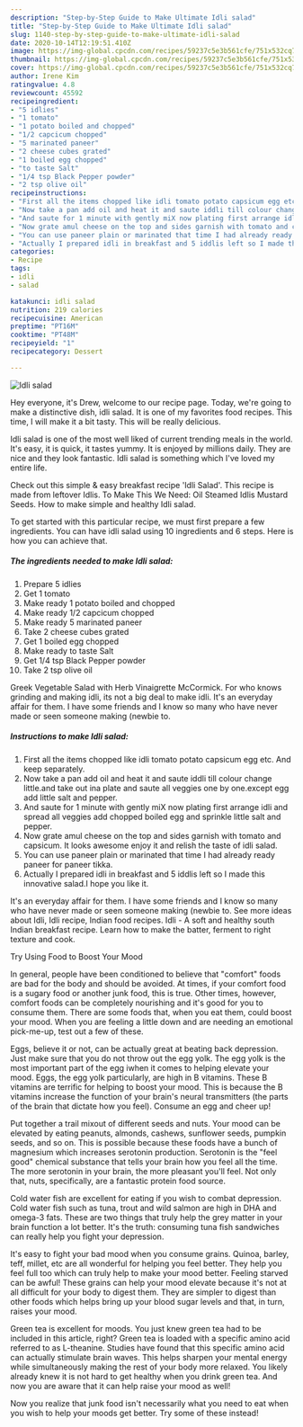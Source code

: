 ```yaml
---
description: "Step-by-Step Guide to Make Ultimate Idli salad"
title: "Step-by-Step Guide to Make Ultimate Idli salad"
slug: 1140-step-by-step-guide-to-make-ultimate-idli-salad
date: 2020-10-14T12:19:51.410Z
image: https://img-global.cpcdn.com/recipes/59237c5e3b561cfe/751x532cq70/idli-salad-recipe-main-photo.jpg
thumbnail: https://img-global.cpcdn.com/recipes/59237c5e3b561cfe/751x532cq70/idli-salad-recipe-main-photo.jpg
cover: https://img-global.cpcdn.com/recipes/59237c5e3b561cfe/751x532cq70/idli-salad-recipe-main-photo.jpg
author: Irene Kim
ratingvalue: 4.8
reviewcount: 45592
recipeingredient:
- "5 idlies"
- "1 tomato"
- "1 potato boiled and chopped"
- "1/2 capcicum chopped"
- "5 marinated paneer"
- "2 cheese cubes grated"
- "1 boiled egg chopped"
- "to taste Salt"
- "1/4 tsp Black Pepper powder"
- "2 tsp olive oil"
recipeinstructions:
- "First all the items chopped like idli tomato potato capsicum egg etc. And keep separately."
- "Now take a pan add oil and heat it and saute iddli till colour change little.and take out ina plate and saute all veggies one by one.except egg add little salt and pepper."
- "And saute for 1 minute with gently miX now plating first arrange idli and spread all veggies add chopped boiled egg and sprinkle little salt and pepper."
- "Now grate amul cheese on the top and sides garnish with tomato and capsicum. It looks awesome enjoy it and relish the taste of idli salad."
- "You can use paneer plain or marinated that time I had already ready paneer for paneer tikka."
- "Actually I prepared idli in breakfast and 5 iddlis left so I made this innovative salad.I hope you like it."
categories:
- Recipe
tags:
- idli
- salad

katakunci: idli salad 
nutrition: 219 calories
recipecuisine: American
preptime: "PT16M"
cooktime: "PT48M"
recipeyield: "1"
recipecategory: Dessert

---
```



![Idli salad](https://img-global.cpcdn.com/recipes/59237c5e3b561cfe/751x532cq70/idli-salad-recipe-main-photo.jpg)

Hey everyone, it's Drew, welcome to our recipe page. Today, we're going to make a distinctive dish, idli salad. It is one of my favorites food recipes. This time, I will make it a bit tasty. This will be really delicious.

Idli salad is one of the most well liked of current trending meals in the world. It's easy, it is quick, it tastes yummy. It is enjoyed by millions daily. They are nice and they look fantastic. Idli salad is something which I've loved my entire life.

Check out this simple &amp; easy breakfast recipe &#39;Idli Salad&#39;. This recipe is made from leftover Idlis. To Make This We Need: Oil Steamed Idlis Mustard Seeds. How to make simple and healthy Idli salad.


To get started with this particular recipe, we must first prepare a few ingredients. You can have idli salad using 10 ingredients and 6 steps. Here is how you can achieve that.

<!--inarticleads1-->

##### The ingredients needed to make Idli salad:

1. Prepare 5 idlies
1. Get 1 tomato
1. Make ready 1 potato boiled and chopped
1. Make ready 1/2 capcicum chopped
1. Make ready 5 marinated paneer
1. Take 2 cheese cubes grated
1. Get 1 boiled egg chopped
1. Make ready to taste Salt
1. Get 1/4 tsp Black Pepper powder
1. Take 2 tsp olive oil


Greek Vegetable Salad with Herb Vinaigrette McCormick. For who knows grinding and making idli, its not a big deal to make idli. It&#39;s an everyday affair for them. I have some friends and I know so many who have never made or seen someone making (newbie to. 

<!--inarticleads2-->

##### Instructions to make Idli salad:

1. First all the items chopped like idli tomato potato capsicum egg etc. And keep separately.
1. Now take a pan add oil and heat it and saute iddli till colour change little.and take out ina plate and saute all veggies one by one.except egg add little salt and pepper.
1. And saute for 1 minute with gently miX now plating first arrange idli and spread all veggies add chopped boiled egg and sprinkle little salt and pepper.
1. Now grate amul cheese on the top and sides garnish with tomato and capsicum. It looks awesome enjoy it and relish the taste of idli salad.
1. You can use paneer plain or marinated that time I had already ready paneer for paneer tikka.
1. Actually I prepared idli in breakfast and 5 iddlis left so I made this innovative salad.I hope you like it.


It&#39;s an everyday affair for them. I have some friends and I know so many who have never made or seen someone making (newbie to. See more ideas about Idli, Idli recipe, Indian food recipes. Idli - A soft and healthy south Indian breakfast recipe. Learn how to make the batter, ferment to right texture and cook. 

Try Using Food to Boost Your Mood


In general, people have been conditioned to believe that "comfort" foods are bad for the body and should be avoided. At times, if your comfort food is a sugary food or another junk food, this is true. Other times, however, comfort foods can be completely nourishing and it's good for you to consume them. There are some foods that, when you eat them, could boost your mood. When you are feeling a little down and are needing an emotional pick-me-up, test out a few of these.

Eggs, believe it or not, can be actually great at beating back depression. Just make sure that you do not throw out the egg yolk. The egg yolk is the most important part of the egg iwhen it comes to helping elevate your mood. Eggs, the egg yolk particularly, are high in B vitamins. These B vitamins are terrific for helping to boost your mood. This is because the B vitamins increase the function of your brain's neural transmitters (the parts of the brain that dictate how you feel). Consume an egg and cheer up!

Put together a trail mixout of different seeds and nuts. Your mood can be elevated by eating peanuts, almonds, cashews, sunflower seeds, pumpkin seeds, and so on. This is possible because these foods have a bunch of magnesium which increases serotonin production. Serotonin is the "feel good" chemical substance that tells your brain how you feel all the time. The more serotonin in your brain, the more pleasant you'll feel. Not only that, nuts, specifically, are a fantastic protein food source.

Cold water fish are excellent for eating if you wish to combat depression. Cold water fish such as tuna, trout and wild salmon are high in DHA and omega-3 fats. These are two things that truly help the grey matter in your brain function a lot better. It's the truth: consuming tuna fish sandwiches can really help you fight your depression. 

It's easy to fight your bad mood when you consume grains. Quinoa, barley, teff, millet, etc are all wonderful for helping you feel better. They help you feel full too which can truly help to make your mood better. Feeling starved can be awful! These grains can help your mood elevate because it's not at all difficult for your body to digest them. They are simpler to digest than other foods which helps bring up your blood sugar levels and that, in turn, raises your mood.

Green tea is excellent for moods. You just knew green tea had to be included in this article, right? Green tea is loaded with a specific amino acid referred to as L-theanine. Studies have found that this specific amino acid can actually stimulate brain waves. This helps sharpen your mental energy while simultaneously making the rest of your body more relaxed. You likely already knew it is not hard to get healthy when you drink green tea. And now you are aware that it can help raise your mood as well!

Now you realize that junk food isn't necessarily what you need to eat when you wish to help your moods get better. Try some of these instead!

